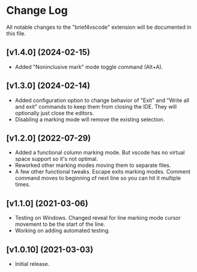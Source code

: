 # Change Log

All notable changes to the "brief4vscode" extension will be documented in this file.

## [v1.4.0] (2024-02-15)

- Added "Noninclusive mark" mode toggle command (Alt+A). 

## [v1.3.0] (2024-02-14)

- Added configuration option to change behavior of "Exit" and "Write all and exit" commands to keep them from closing the IDE. They will optionally just close the editors. 
- Disabling a marking mode will remove the existing selection.

## [v1.2.0] (2022-07-29)

- Added a functional column marking mode. But vscode has no virtual space support so it's not optimal.
- Reworked other marking modes moving them to separate files.
- A few other functional tweaks. Escape exits marking modes. Comment command moves to beginning of next line so you can hit it multiple times.

## [v1.1.0] (2021-03-06)

- Testing on Windows. Changed reveal for line marking mode cursor movement to be the start of the line.
- Working on adding automated testing.

## [v1.0.10] (2021-03-03)

- Initial release.
